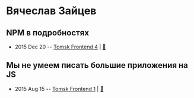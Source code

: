 # Вячеслав Зайцев

## NPM в подробностях
- 2015 Dec 20 -- [Tomsk Frontend 4](http://www.youtube.com/watch?v=hs_J31yaFkM)  | [:notebook:](https://github.com/ifaced/tomsk-front-end-meetup/blob/master/2015.12.20-promise-bem-npm/npm.pdf)  
## Мы не умеем писать большие приложения на JS
- 2015 Aug 15 -- [Tomsk Frontend 1](http://www.youtube.com/watch?v=aPtFLRtSbN0)  | [:notebook:](https://github.com/ifaced/tomsk-front-end-meetup/blob/master/2015.08.15-gcc-es6-isomorphic-js/typed-js.pdf)  
